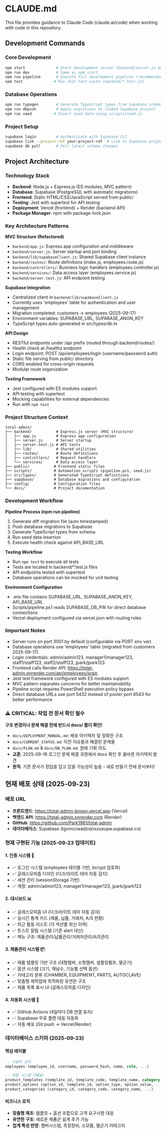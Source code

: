 # CLAUDE.md

This file provides guidance to Claude Code (claude.ai/code) when working with code in this repository.

## Development Commands

### Core Development
```bash
npm start              # Start development server (backend/server.js on port 3001)
npm run dev            # Same as npm start
npm run pipeline       # Execute full development pipeline (recommended)
npm test              # Run Jest test suite (backend/*.test.js)
```

### Database Operations
```bash
npm run typegen        # Generate TypeScript types from Supabase schema
npm run dbpush         # Apply migrations to linked Supabase project
npm run seed          # Insert seed data using scripts/seed.js
```

### Project Setup
```bash
supabase login         # Authenticate with Supabase CLI
supabase link --project-ref your-project-ref  # Link to Supabase project
supabase db pull       # Pull latest schema changes
```

## Project Architecture

### Technology Stack
- **Backend**: Node.js + Express.js (ES modules, MVC pattern)
- **Database**: Supabase (PostgreSQL with automatic migrations)
- **Frontend**: Static HTML/CSS/JavaScript served from public/
- **Testing**: Jest with supertest for API testing
- **Deployment**: Vercel (frontend) + Render (backend API)
- **Package Manager**: npm with package-lock.json

### Key Architecture Patterns

**MVC Structure (Refactored)**
- `backend/app.js`: Express app configuration and middleware
- `backend/server.js`: Server startup and port binding
- `backend/lib/supabaseClient.js`: Shared Supabase client instance
- `backend/routes/`: Route definitions (index.js, employees.route.js)
- `backend/controllers/`: Business logic handlers (employees.controller.js)
- `backend/services/`: Data access layer (employees.service.js)
- `backend/server.test.js`: API endpoint testing

**Supabase Integration**
- Centralized client in `backend/lib/supabaseClient.js`
- Currently uses 'employees' table for authentication and user management
- Migration completed: customers → employees (2025-09-17)
- Environment variables: SUPABASE_URL, SUPABASE_ANON_KEY
- TypeScript types auto-generated in src/types/db.ts

**API Design**
- RESTful endpoints under /api prefix (routed through backend/routes/)
- Health check at /healthz endpoint
- Login endpoint: POST /api/employees/login (username/password auth)
- Static file serving from public/ directory
- CORS enabled for cross-origin requests
- Modular route organization

**Testing Framework**
- Jest configured with ES modules support
- API testing with supertest
- Mocking capabilities for external dependencies
- Run with `npm test`

### Project Structure Context
```
total-admin/
├── backend/           # Express.js server (MVC structure)
│   ├── app.js         # Express app configuration
│   ├── server.js      # Server startup
│   ├── server.test.js # API tests
│   ├── lib/           # Shared utilities
│   ├── routes/        # Route definitions
│   ├── controllers/   # Request handlers
│   └── services/      # Data access layer
├── public/           # Frontend static files
├── scripts/          # Automation scripts (pipeline.ps1, seed.js)
├── src/types/        # Generated TypeScript definitions
├── supabase/         # Database migrations and configuration
├── config/           # Configuration files
└── docs/             # Project documentation
```

### Development Workflow

**Pipeline Process (npm run pipeline)**
1. Generate diff migration file (auto timestamped)
2. Push database migrations to Supabase
3. Generate TypeScript types from schema
4. Run seed data insertion
5. Execute health check against API_BASE_URL

**Testing Workflow**
- Run `npm test` to execute all tests
- Tests are located in backend/*.test.js files
- API endpoints tested with supertest
- Database operations can be mocked for unit testing

**Environment Configuration**
- .env file contains SUPABASE_URL, SUPABASE_ANON_KEY, API_BASE_URL
- Scripts/pipeline.ps1 reads SUPABASE_DB_PW for direct database connections
- Vercel deployment configured via vercel.json with routing rules

### Important Notes
- Server runs on port 3001 by default (configurable via PORT env var)
- Database operations use 'employees' table (migrated from customers 2025-09-17)
- Login credentials: admin/admin123, manager1/manager123, staff1/staff123, staff2/staff123, jpark/jpark123
- Frontend calls Render API: https://total-admin.onrender.com/api/employees/login
- Jest test framework configured with ES modules support
- MVC pattern separates concerns for better maintainability
- Pipeline script requires PowerShell execution policy bypass
- Direct database URLs use port 5432 instead of pooler port 6543 for better performance

### ⚠️ CRITICAL: 작업 전 문서 확인 필수
**구조 변경이나 문제 해결 전에 반드시 docs/ 폴더 확인!**
- `docs/DEPLOYMENT_MANUAL.md`: 배포 아키텍처 및 정확한 구조
- `docs/CURRENT_STATUS.md`: 이전 이슈들과 해결된 문제들
- `docs/PLAN.md` & `docs/DB_PLAN.md`: 원래 기획 의도
- **교훈**: 2025-09-18 로그인 문제 해결 과정에서 docs 확인 후 올바른 아키텍처 발견
- **원칙**: 기존 문서가 정답을 담고 있을 가능성이 높음 - 새로 만들기 전에 문서부터!

## 현재 배포 상태 (2025-09-23)

### 배포 URL
- **프론트엔드**: https://total-admin-brown.vercel.app (Vercel)
- **백엔드 API**: https://total-admin.onrender.com (Render)
- **GitHub**: https://github.com/Park1981/total-admin
- **데이터베이스**: Supabase (tgxmccwadzxjnxxusupw.supabase.co)

### 현재 구현된 기능 (2025-09-23 업데이트)

#### 1. 인증 시스템 🔐
- ✅ 로그인 시스템 (employees 테이블 기반, bcrypt 암호화)
- ✅ 글래스모피즘 디자인 (다크/라이트 테마 자동 감지)
- ✅ 세션 관리 (sessionStorage 기반)
- ✅ 계정: admin/admin123, manager1/manager123, jpark/jpark123

#### 2. 대시보드 📊
- ✅ 글래스모피즘 UI (다크/라이트 테마 자동 감지)
- ✅ 실시간 통계 카드 (제품, 납품, 거래처, A/S 현황)
- ✅ 최근 활동 리스트 (각 섹션별 최신 이력)
- ✅ 토스트 알림 시스템 (기존 alert 대신)
- ✅ 메뉴 구조: 제품관리/납품관리/거래처관리/A/S관리

#### 3. 제품관리 시스템 📦
- ✅ 제품 템플릿 기반 구조 (대형챔버, 소형챔버, 샘플링펌프, 멸균기)
- ✅ 옵션 시스템 (크기, 채널수, 기능별 선택 옵션)
- ✅ 카테고리 분류 (CHAMBER, EQUIPMENT, PARTS, AUTOCLAVE)
- ✅ 맞춤형 제작업에 최적화된 유연한 구조
- ✅ 제품 목록 표시 UI (글래스모피즘 디자인)

#### 4. 자동화 시스템 🤖
- ✅ GitHub Actions (4일마다 DB 연결 유지)
- ✅ Supabase 무료 플랜 대응 자동화
- ✅ 자동 배포 (Git push → Vercel/Render)

### 데이터베이스 스키마 (2025-09-23)

#### 핵심 테이블
```sql
-- 사용자 관리
employees (employee_id, username, password_hash, name, role, ...)

-- 제품 시스템 (NEW)
product_templates (template_id, template_code, template_name, category, ...)
product_options (option_id, template_id, option_type, option_value, ...)
product_categories (category_id, category_code, category_name, ...)
```

#### 비즈니스 로직
- **맞춤형 제조**: 템플릿 + 옵션 조합으로 고객 요구사항 대응
- **유연한 구조**: 새로운 제품군 쉽게 추가 가능
- **업계 특성 반영**: 챔버시스템, 측정장비, 소모품, 멸균기 카테고리

